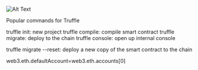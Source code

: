 
![Alt Text](https://im7.ezgif.com/tmp/ezgif-7-2eaee5499206.gif)





Popular commands for Truffle

truffle init: new project
truffle compile: compile smart contract
truffle migrate: deploy to the chain
truffle console: open up internal console

truffle migrate --reset: deploy a new copy of the smart contract to the chain


web3.eth.defaultAccount=web3.eth.accounts[0]
